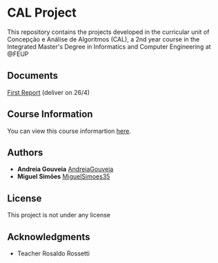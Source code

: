 # CAL Project

This repository contains the projects developed in the curricular unit of Concepção e Análise de Algoritmos (CAL), a 2nd year course in the Integrated Master's Degree in Informatics and Computer Engineering at @FEUP

## Documents

[First Report](https://docs.google.com/document/d/1AGKhUdNql7b3Uazu_u5M-XGEagKo91VOpkwq8qdkG0k/edit#heading=h.tk692og19ylr) (deliver on 26/4)

## Course Information

You can view this course informartion [here](https://sigarra.up.pt/feup/pt/ucurr_geral.ficha_uc_view?pv_ocorrencia_id=419999).

## Authors

* **Andreia Gouveia** [AndreiaGouveia](https://github.com/AndreiaGouveia)
* **Miguel Simões** [MiguelSimoes35](https://github.com/MiguelSimoes35)

## License

This project is not under any license

## Acknowledgments

* Teacher Rosaldo Rossetti
